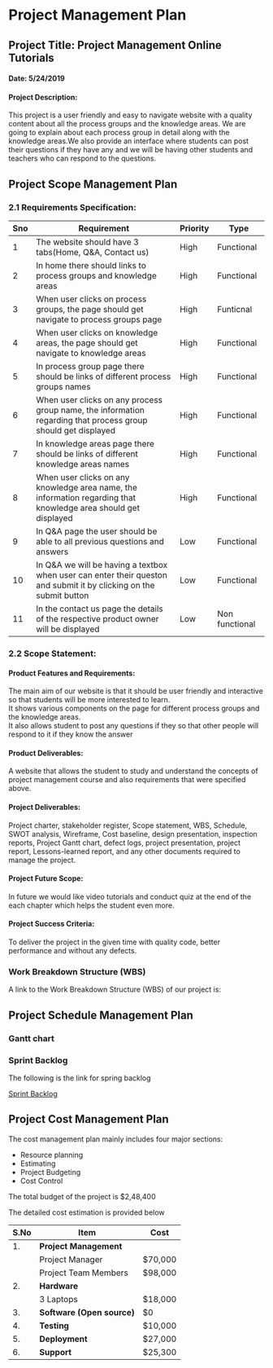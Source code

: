 # Project Management Plan

<h2>Project Title: Project Management Online Tutorials</h2>
<h4>Date: 5/24/2019</h4>
<h4>Project Description:</h4>  <p>This project is a user friendly and easy to navigate website with a quality content about all the process groups and the knowledge areas. We are going to explain about each process group in detail along with the knowledge areas.We also provide an interface where students can post their questions if they have any and we will be having other students and teachers who can respond to the questions. </p>

## Project Scope Management Plan

### 2.1 Requirements Specification:

| Sno | Requirement                                          | Priority | Type       |
|-----|------------------------------------------------------|----------|------------|
| 1   | The website should have 3 tabs(Home, Q&A, Contact us) | High     | Functional |
| 2   | In home there should links to process groups and knowledge areas| High     | Functional  |
| 3   | When user clicks on process groups, the page should get navigate to process groups page|High |Funticnal|
| 4   | When user clicks on knowledge areas, the page should get navigate to knowledge areas|High|Functional|
| 5   | In process group page there should be links of different process groups names | High | Functional|
| 6   | When user clicks on any process group name, the information regarding that process group should get displayed|High|Functional|
|7    | In knowledge areas page there should be links of different knowledge areas names | High | Functional|
| 8  | When user clicks on any knowledge area name, the information regarding that knowledge area should get displayed|High|Functional| 
|9|In Q&A page the user should be able to all previous questions and answers|Low|Functional|
| 10 | In Q&A we will be having a textbox when user can enter their queston and submit it by clicking on the submit button | Low| Functional|
|11| In the contact us page the details of the respective product owner will be displayed|Low|Non functional|

### 2.2 Scope Statement:

<h4>Product Features and Requirements:</h4> The main aim of our website is that it should be user friendly and interactive so that students will be more interested to learn. <br> It shows various components on the page for different process groups and the knowledge areas.<br> It also allows student to post any questions if they so that other people will respond to it if they know the answer 

<h4>Product Deliverables:</h4> A website that allows the student to study and understand the concepts of project management course and also requirements that were specified above.

<h4>Project Deliverables:</h4> Project charter, stakeholder register, Scope statement, WBS, Schedule, SWOT analysis, Wireframe, Cost baseline, design presentation, inspection reports, Project Gantt chart, defect logs, project presentation, project report, Lessons-learned report, and any other documents required to manage the project.

<h4>Project Future Scope:</h4> <p>In future we would like video tutorials and conduct quiz at the end of the each chapter which helps the student even more.</p>
<h4>Project Success Criteria:</h4> <p>To deliver the project in the given time with quality code, better performance and without any defects.</p>

### Work Breakdown Structure (WBS)
A link to the Work Breakdown Structure (WBS) of our project is:

## Project Schedule Management Plan

### Gantt chart


### Sprint Backlog

The following is the link for spring backlog

[Sprint Backlog](https://github.com/redhug/OnlineTutorials-ProjectMilestone/blob/master/Docs/sprint_backlog.md)

## Project Cost Management Plan

The cost management plan mainly includes four major sections:

- Resource planning
- Estimating
- Project Budgeting
- Cost Control

The total budget of the project is $2,48,400

The detailed cost estimation is provided below

| S.No	| Item	| Cost |
|-------|-------|------|
| 1. | __**Project Management**__ | |
| | Project Manager  | $70,000 |
| | Project Team Members  | $98,000 |
| 2. | __**Hardware**__ | |
| | 3 Laptops | $18,000 |
| 3. | __**Software (Open source)**__ | $0 |
| 4. | __**Testing**__ | $10,000 |
| 5. | __**Deployment**__ | $27,000 |
| 6. | __**Support**__ | $25,300 |
